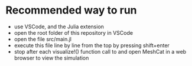 # Recommended way to run
- use VSCode, and the Julia extension
- open the root folder of this repository in VSCode
- open the file src/main.jl
- execute this file line by line from the top by pressing shift+enter
- stop after each visualize!() function call to and open MeshCat in a web browser to view the simulation